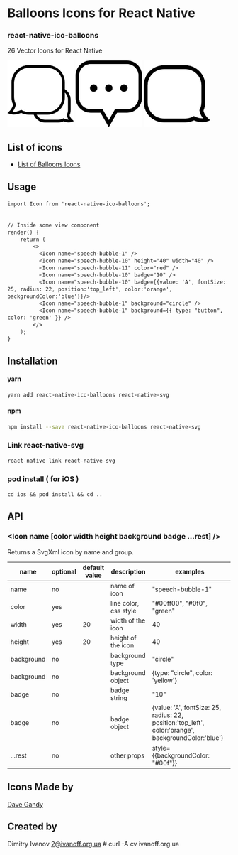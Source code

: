# Balloons Icons for React Native

### react-native-ico-balloons

26 Vector Icons for React Native

<img src="./static/speech-bubble-1.png" alt="speech-bubble-1" width="150" height="150"> <img src="./static/speech-bubble-10.png" alt="speech-bubble-10" width="150" height="150"> <img src="./static/speech-bubble-11.png" alt="speech-bubble-11" width="150" height="150">

## List of icons

- [List of Balloons Icons](http://ico.simpleness.org/pack/balloons)

## Usage

```
import Icon from 'react-native-ico-balloons';


// Inside some view component
render() {
    return (
        <>
          <Icon name="speech-bubble-1" />
          <Icon name="speech-bubble-10" height="40" width="40" />
          <Icon name="speech-bubble-11" color="red" />
          <Icon name="speech-bubble-10" badge="10" />
          <Icon name="speech-bubble-10" badge={{value: 'A', fontSize: 25, radius: 22, position:'top_left', color:'orange', backgroundColor:'blue'}}/>
          <Icon name="speech-bubble-1" background="circle" />
          <Icon name="speech-bubble-1" background={{ type: "button", color: 'green' }} />
        </>
    );
}

```

## Installation

#### yarn

```bash
yarn add react-native-ico-balloons react-native-svg
```

#### npm

```bash
npm install --save react-native-ico-balloons react-native-svg
```

### Link react-native-svg

```bash
react-native link react-native-svg
```

### pod install ( for iOS )

```
cd ios && pod install && cd ..
```

## API

### <Icon name [color width height background badge ...rest] />

Returns a SvgXml icon by name and group.

 name | optional | default value | description | examples
------|----------|---------------|-------------|---------
name | no |  | name of icon | "speech-bubble-1"
color | yes | | line color, css style | "#00ff00", "#0f0", "green"
width | yes | 20 | width of the icon | 40
height | yes | 20 | height of the icon | 40
background | no | | background type | "circle"
background | no | | background object | {type: "circle", color: 'yellow'}
badge | no | | badge string | "10"
badge | no | | badge object | {value: 'A', fontSize: 25, radius: 22, position:'top_left', color:'orange', backgroundColor:'blue'}
...rest | no | | other props | style={{backgroundColor: "#00f"}}

## Icons Made by

[Dave Gandy](https://www.flaticon.com/authors/dave-gandy)

## Created by

Dimitry Ivanov <2@ivanoff.org.ua> # curl -A cv ivanoff.org.ua
